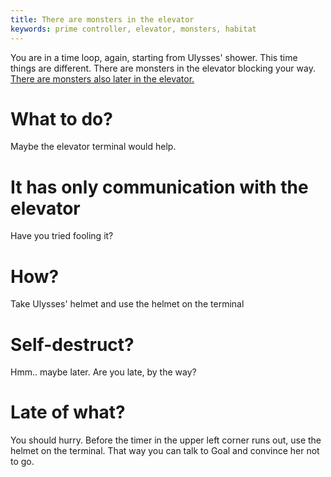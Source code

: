 ```yaml
---
title: There are monsters in the elevator
keywords: prime controller, elevator, monsters, habitat
---
```


You are in a time loop, again, starting from Ulysses' shower. This time things are different. There are monsters in the elevator blocking your way.
[There are monsters also later in the elevator.](080-fewlocks.md)

# What to do?
Maybe the elevator terminal would help.

# It has only communication with the elevator
Have you tried fooling it?

# How?
Take Ulysses' helmet and use the helmet on the terminal

# Self-destruct?
Hmm.. maybe later. Are you late, by the way?

# Late of what?
You should hurry. Before the timer in the upper left corner runs out, use the helmet on the terminal. That way you can talk to Goal and convince her not to go.

